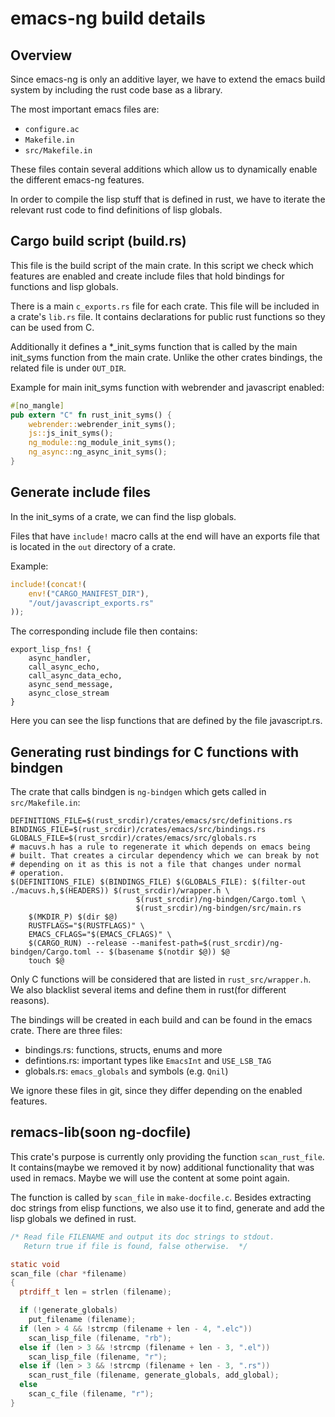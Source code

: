 # emacs-ng build details

## Overview

Since emacs-ng is only an additive layer, we have to extend the emacs
build system by including the rust code base as a library.

The most important emacs files are:

- `configure.ac`
- `Makefile.in`
- `src/Makefile.in`

These files contain several additions which allow us to dynamically
enable the different emacs-ng features.

In order to compile the lisp stuff that is defined in rust, we have to
iterate the relevant rust code to find definitions of lisp globals.

## Cargo build script (build.rs)

This file is the build script of the main crate. In this script we
check which features are enabled and create include files that hold
bindings for functions and lisp globals.

There is a main `c_exports.rs` file for each crate. This file will be
included in a crate's `lib.rs` file. It contains declarations for
public rust functions so they can be used from C.

Additionally it defines a *_init_syms function that is called by the
main init_syms function from the main crate. Unlike the other crates
bindings, the related file is under `OUT_DIR`.

Example for main init_syms function with webrender and javascript
enabled:

```rust
#[no_mangle]
pub extern "C" fn rust_init_syms() {
    webrender::webrender_init_syms();
    js::js_init_syms();
    ng_module::ng_module_init_syms();
    ng_async::ng_async_init_syms();
}
```

## Generate include files

In the init_syms of a crate, we can find the lisp globals.

Files that have `include!` macro calls at the end will have an exports
file that is located in the `out` directory of a crate.

Example:

```rust
include!(concat!(
    env!("CARGO_MANIFEST_DIR"),
    "/out/javascript_exports.rs"
));
```

The corresponding include file then contains:

```
export_lisp_fns! {
    async_handler,
    call_async_echo,
    call_async_data_echo,
    async_send_message,
    async_close_stream
}
```

Here you can see the lisp functions that are defined by the file
javascript.rs.

## Generating rust bindings for C functions with bindgen

The crate that calls bindgen is `ng-bindgen` which gets called in
`src/Makefile.in`:

```
DEFINITIONS_FILE=$(rust_srcdir)/crates/emacs/src/definitions.rs
BINDINGS_FILE=$(rust_srcdir)/crates/emacs/src/bindings.rs
GLOBALS_FILE=$(rust_srcdir)/crates/emacs/src/globals.rs
# macuvs.h has a rule to regenerate it which depends on emacs being
# built. That creates a circular dependency which we can break by not
# depending on it as this is not a file that changes under normal
# operation.
$(DEFINITIONS_FILE) $(BINDINGS_FILE) $(GLOBALS_FILE): $(filter-out ./macuvs.h,$(HEADERS)) $(rust_srcdir)/wrapper.h \
							$(rust_srcdir)/ng-bindgen/Cargo.toml \
							$(rust_srcdir)/ng-bindgen/src/main.rs
	$(MKDIR_P) $(dir $@)
	RUSTFLAGS="$(RUSTFLAGS)" \
	EMACS_CFLAGS="$(EMACS_CFLAGS)" \
	$(CARGO_RUN) --release --manifest-path=$(rust_srcdir)/ng-bindgen/Cargo.toml -- $(basename $(notdir $@)) $@
	touch $@
```

Only C functions will be considered that are listed in
`rust_src/wrapper.h`.  We also blacklist several items and define them
in rust(for different reasons).

The bindings will be created in each build and can be found in the
emacs crate. There are three files:

- bindings.rs: functions, structs, enums and more
- defintions.rs: important types like `EmacsInt` and `USE_LSB_TAG`
- globals.rs: `emacs_globals` and symbols (e.g. `Qnil`)

We ignore these files in git, since they differ depending on the
enabled features.

## remacs-lib(soon ng-docfile)

This crate's purpose is currently only providing the function
`scan_rust_file`. It contains(maybe we removed it by now) additional
functionality that was used in remacs. Maybe we will use the content
at some point again.

The function is called by `scan_file` in `make-docfile.c`. Besides
extracting doc strings from elisp functions, we also use it to find,
generate and add the lisp globals we defined in rust.

```c
/* Read file FILENAME and output its doc strings to stdout.
   Return true if file is found, false otherwise.  */

static void
scan_file (char *filename)
{
  ptrdiff_t len = strlen (filename);

  if (!generate_globals)
    put_filename (filename);
  if (len > 4 && !strcmp (filename + len - 4, ".elc"))
    scan_lisp_file (filename, "rb");
  else if (len > 3 && !strcmp (filename + len - 3, ".el"))
    scan_lisp_file (filename, "r");
  else if (len > 3 && !strcmp (filename + len - 3, ".rs"))
    scan_rust_file (filename, generate_globals, add_global);
  else
    scan_c_file (filename, "r");
}
```
